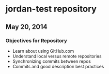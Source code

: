 # jordan-test repository
## May 20, 2014


### Objectives for Repository

* Learn about using GitHub.com
* Understand local versus remote repositories
* Synchronizing commits between repos
* Commits and good description best practices
